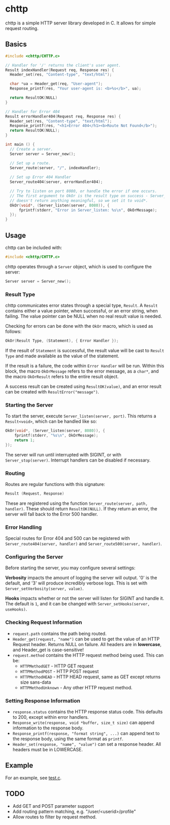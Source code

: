 # chttp

chttp is a simple HTTP server library developed in C.
It allows for simple request routing.

## Basics

```c
#include <chttp/CHTTP.c>

// Handler for '/' returns the client's user agent.
Result indexHandler(Request req, Response res) {
  Header_set(res, "Content-type", "text/html");

  char *ua = Header_get(req, "User-agent");
  Response_printf(res, "Your user-agent is: <b>%s</b>", ua);

  return ResultOK(NULL)
}

// Handler for Error 404
Result errorHandler404(Request req, Response res) {
  Header_set(res, "Content-type", "text/html");
  Response_printf(res, "<h1>Error 404</h1><b>Route Not Found</b>");
  return ResultOK(NULL);
}

int main () {
  // Create a server.
  Server server = Server_new();

  // Set up a route.
  Server_route(server, "/", indexHandler);
  
  // Set up Error 404 Handler
  Server_route404(server, errorHandler404);

  // Try to listen on port 8080, or handle the error if one occurs.
  // The first argument to OkOr is the result type on success - Server_listen
  // doesn't return anything meaningful, so we set it to void*.
  OkOr(void*, (Server_listen(server, 8080)), {
      fprintf(stderr, "Error in Server_listen: %s\n", OkOrMessage);
  });
}
```

## Usage

chttp can be included with:

```c
#include <chttp/CHTTP.c>
```

chttp operates through a `Server` object, which is used to configure the server:

```c
Server server = Server_new();
```

### Result Type

chttp communicates error states through a special type, `Result`.
A `Result` contains either a value pointer, when successful, or an error string,
when failing. The value pointer can be NULL when no real result value is needed.

Checking for errors can be done with the `OkOr` macro, which is used as follows:

```c
OkOr(Result Type, (Statement), { Error Handler });
```

If the result of `Statement` is successful, the result value will be cast to
`Result Type` and made available as the value of the statement.

If the result is a failure, the code within `Error Handler` will be run. Within
this block, the macro `OkOrMessage` refers to the error message, as a `char*`,
and the macro `OkOrResult` refers to the entire result object.

A success result can be created using `ResultOK(value)`, and an error result
can be created with `ResultError("message")`.

### Starting the Server

To start the server, execute `Server_listen(server, port)`.
This returns a `Result<void>`, which can be handled like so:

```c
OkOr(void*, (Server_listen(server, 8080)), {
    fprintf(stderr, "%s\n", OkOrMessage);
    return 1;
});
```

The server will run until interrupted with SIGINT, or with `Server_stop(server)`.
Interrupt handlers can be disabled if necessary.

### Routing

Routes are regular functions with this signature:

```c
Result (Request, Response)
```

These are registered using the function `Server_route(server, path, handler)`.
These should return `ResultOK(NULL)`. If they return an error, the server will
fall back to the Error 500 handler.

### Error Handling

Special routes for Error 404 and 500 can be registered with
`Server_route404(server, handler)` and `Server_route500(server, handler)`.

### Configuring the Server

Before starting the server, you may configure several settings:

**Verbosity** impacts the amount of logging the server will output. '0' is the default,
and '3' will produce incredibly verbose logs. This is set with `Server_setVerbosity(server, value)`.

**Hooks** impacts whether or not the server will listen for SIGINT and handle it.
The default is `1`, and it can be changed with `Server_setHooks(server, useHooks)`.

### Checking Request Information

 * `request.path` contains the path being routed.
 * `Header_get(request, "name")` can be used to get the value of an HTTP Request header. Returns NULL on failure.
   All headers are in **lowercase**, and Header_get is case-sensitive!
 * `request.method` contains the HTTP request method being used. This can be:
   * `HTTPMethodGET` - HTTP GET request
   * `HTTPMethodPOST` - HTTP POST request
   * `HTTPMethodHEAD` - HTTP HEAD request, same as GET except returns size sans-data
   * `HTTPMethodUnknown` - Any other HTTP request method.

### Setting Response Information

 * `response.status` contains the HTTP response status code. This defaults to 200, except within error handlers.
 * `Response_write(response, void *buffer, size_t size)` can append information to the response body.
 * `Response_printf(response, "format string", ...)` can append text to the response body, using the same format as `printf`.
 * `Header_set(response, "name", "value")` can set a response header. All headers must be in LOWERCASE.

## Example

For an example, see [test.c](test.c).

## TODO

 - Add GET and POST parameter support
 - Add routing pattern matching, e.g. "/user/&lt;userid&gt;/profile"
 - Allow routes to filter by request method.

